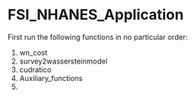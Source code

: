 # FSI_NHANES_Application

First run the following functions in no particular order:

1) wn_cost
2) survey2wassersteinmodel
3) cudratico
4) Auxiliary_functions
5) 

